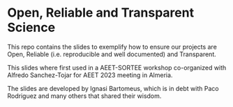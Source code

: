 # Open, Reliable and Transparent Science

This repo contains the slides to exemplify how to ensure our projects are Open, Reliable (i.e. reproducible and well documented) and Transparent. 

This slides where first used in a AEET-SORTEE workshop co-organized with Alfredo Sanchez-Tojar for AEET 2023 meeting in Almeria.

The slides are developed by Ignasi Bartomeus, which is in debt with Paco Rodriguez and many others that shared their wisdom. 

